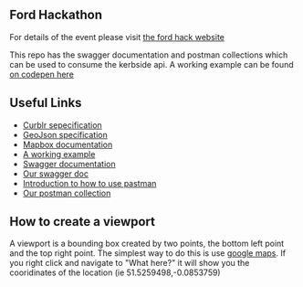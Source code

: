 ## Ford Hackathon

For details of the event please visit [the ford hack website](https://www.fordkerbhack.com/) 

This repo has the swagger documentation and postman collections which can be used to consume the kerbside api. A working
example can be found [on codepen here](https://codepen.io/tsquire5/pen/yLLgRLb)   

## Useful Links

- [Curblr sepecification](https://github.com/sharedstreets/curblr)   
- [GeoJson specification](https://tools.ietf.org/html/rfc7946)
- [Mapbox documentation](https://docs.mapbox.com/mapbox-gl-js/examples/)
- [A working example](https://codepen.io/tsquire5/pen/yLLgRLb)   
- [Swagger documentation](https://swagger.io/blog/api-development/swaggerhub-101-ondemand-tutorial/) 
- [Our swagger doc](hackathonswaggerdoc.json) 
- [Introduction to how to use pastman](https://learning.getpostman.com/getting-started/)   
- [Our postman collection](Hackathon.postman_collection.json)   

## How to create a viewport

A viewport is a bounding box created by two points, the bottom left point and the top right point. The simplest way to do
this is use [google maps](https://www.google.com/maps/@51.5259498,-0.0853759,18z). If you right click and navigate to "What here?" 
it will show you the cooridinates of the location (ie 51.5259498,-0.0853759)
